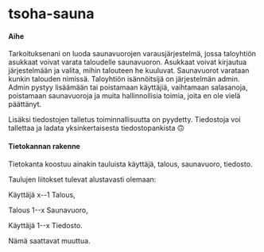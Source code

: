 # tsoha-sauna

#### Aihe 

Tarkoituksenani on luoda saunavuorojen varausjärjestelmä, jossa taloyhtiön asukkaat voivat varata taloudelle saunavuoron. Asukkaat voivat kirjautua järjestelmään ja valita, mihin talouteen he kuuluvat. Saunavuorot varataan kunkin talouden nimissä. Taloyhtiön isännöitsijä on järjestelmän admin. Admin pystyy lisäämään tai poistamaan käyttäjiä, vaihtamaan salasanoja, poistamaan saunavuoroja ja muita hallinnollisia toimia, joita en ole vielä päättänyt. 

Lisäksi tiedostojen talletus toiminnallisuutta on pyydetty. Tiedostoja voi tallettaa ja ladata yksinkertaisesta tiedostopankista 🙃

#### Tietokannan rakenne

Tietokanta koostuu ainakin tauluista käyttäjä, talous, saunavuoro, tiedosto.

Taulujen liitokset tulevat alustavasti olemaan: 

Käyttäjä x--1 Talous,

Talous 1--x Saunavuoro,

Käyttäjä 1--x Tiedosto.

Nämä saattavat muuttua.
